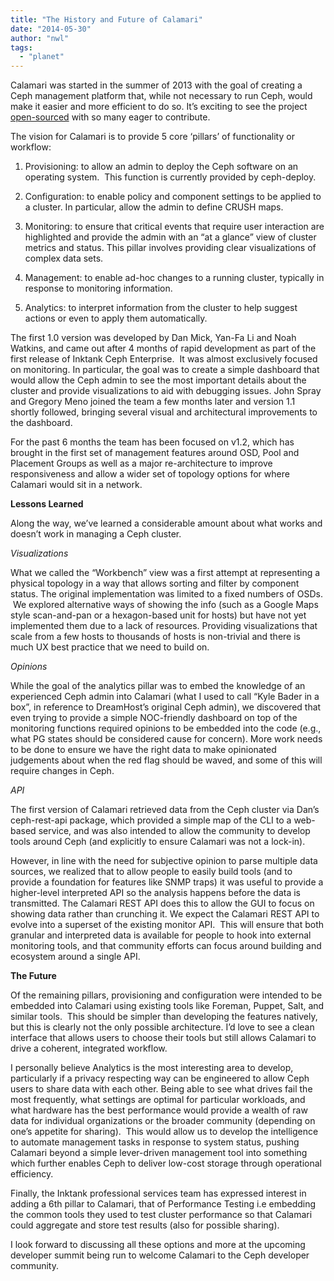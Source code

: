 ```yaml
---
title: "The History and Future of Calamari"
date: "2014-05-30"
author: "nwl"
tags: 
  - "planet"
---
```


Calamari was started in the summer of 2013 with the goal of creating a Ceph management platform that, while not necessary to run Ceph, would make it easier and more efficient to do so. It’s exciting to see the project [open-sourced](http://ceph.com/?p=5862%20%E2%80%8E) with so many eager to contribute.

The vision for Calamari is to provide 5 core ‘pillars’ of functionality or workflow:

1. Provisioning: to allow an admin to deploy the Ceph software on an operating system.  This function is currently provided by ceph-deploy.
    

2. Configuration: to enable policy and component settings to be applied to a cluster. In particular, allow the admin to define CRUSH maps.
    

3. Monitoring: to ensure that critical events that require user interaction are highlighted and provide the admin with an “at a glance” view of cluster metrics and status. This pillar involves providing clear visualizations of complex data sets.
    

4. Management: to enable ad-hoc changes to a running cluster, typically in response to monitoring information.
    

5. Analytics: to interpret information from the cluster to help suggest actions or even to apply them automatically.
    

The first 1.0 version was developed by Dan Mick, Yan-Fa Li and Noah Watkins, and came out after 4 months of rapid development as part of the first release of Inktank Ceph Enterprise.  It was almost exclusively focused on monitoring. In particular, the goal was to create a simple dashboard that would allow the Ceph admin to see the most important details about the cluster and provide visualizations to aid with debugging issues. John Spray and Gregory Meno joined the team a few months later and version 1.1 shortly followed, bringing several visual and architectural improvements to the dashboard.

For the past 6 months the team has been focused on v1.2, which has brought in the first set of management features around OSD, Pool and Placement Groups as well as a major re-architecture to improve responsiveness and allow a wider set of topology options for where Calamari would sit in a network.

**Lessons Learned**

Along the way, we’ve learned a considerable amount about what works and doesn’t work in managing a Ceph cluster.

_Visualizations_

What we called the “Workbench” view was a first attempt at representing a physical topology in a way that allows sorting and filter by component status. The original implementation was limited to a fixed numbers of OSDs.  We explored alternative ways of showing the info (such as a Google Maps style scan-and-pan or a hexagon-based unit for hosts) but have not yet implemented them due to a lack of resources. Providing visualizations that scale from a few hosts to thousands of hosts is non-trivial and there is much UX best practice that we need to build on.

_Opinions_

While the goal of the analytics pillar was to embed the knowledge of an experienced Ceph admin into Calamari (what I used to call “Kyle Bader in a box”, in reference to DreamHost’s original Ceph admin), we discovered that even trying to provide a simple NOC-friendly dashboard on top of the monitoring functions required opinions to be embedded into the code (e.g., what PG states should be considered cause for concern). More work needs to be done to ensure we have the right data to make opinionated judgements about when the red flag should be waved, and some of this will require changes in Ceph.

_API_

The first version of Calamari retrieved data from the Ceph cluster via Dan’s ceph-rest-api package, which provided a simple map of the CLI to a web-based service, and was also intended to allow the community to develop tools around Ceph (and explicitly to ensure Calamari was not a lock-in).

However, in line with the need for subjective opinion to parse multiple data sources, we realized that to allow people to easily build tools (and to provide a foundation for features like SNMP traps) it was useful to provide a higher-level interpreted API so the analysis happens before the data is transmitted. The Calamari REST API does this to allow the GUI to focus on showing data rather than crunching it. We expect the Calamari REST API to evolve into a superset of the existing monitor API.  This will ensure that both granular and interpreted data is available for people to hook into external monitoring tools, and that community efforts can focus around building and ecosystem around a single API.

**The Future**

Of the remaining pillars, provisioning and configuration were intended to be embedded into Calamari using existing tools like Foreman, Puppet, Salt, and similar tools.  This should be simpler than developing the features natively, but this is clearly not the only possible architecture. I’d love to see a clean interface that allows users to choose their tools but still allows Calamari to drive a coherent, integrated workflow.

I personally believe Analytics is the most interesting area to develop, particularly if a privacy respecting way can be engineered to allow Ceph users to share data with each other. Being able to see what drives fail the most frequently, what settings are optimal for particular workloads, and what hardware has the best performance would provide a wealth of raw data for individual organizations or the broader community (depending on one’s appetite for sharing).  This would allow us to develop the intelligence to automate management tasks in response to system status, pushing Calamari beyond a simple lever-driven management tool into something which further enables Ceph to deliver low-cost storage through operational efficiency.

Finally, the Inktank professional services team has expressed interest in adding a 6th pillar to Calamari, that of Performance Testing i.e embedding the common tools they used to test cluster performance so that Calamari could aggregate and store test results (also for possible sharing).

I look forward to discussing all these options and more at the upcoming developer summit being run to welcome Calamari to the Ceph developer community.

